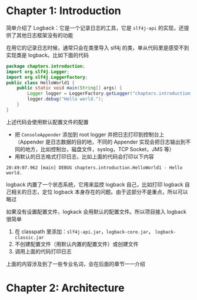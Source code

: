
# Chapter 1: Introduction

简单介绍了 Logback：它是一个记录日志的工具，它是 `slf4j-api` 的实现，还提供了其他日志框架没有的功能

在用它的记录日志时候，通常只会在类里导入 slf4j 的类，单从代码里是感受不到实现类是 logback。比如下面的代码

```java
package chapters.introduction;
import org.slf4j.Logger; 
import org.slf4j.LoggerFactory; 
public class HelloWorld1 { 
	public static void main(String[] args) {
		Logger logger = LoggerFactory.getLogger(​"chapters.introduction.​HelloWorld1"); 
		logger.debug("Hello world."); 
	}
}
```

上述代码会使用默认配置文件的配置

- 把 `ConsoleAppender` 添加到 root logger 并把日志打印到控制台上（Appender 是日志数据的目的地，不同的 Appender 实现会把日志输出到不同的地方，比如控制台，磁盘文件，syslog，TCP Socket，JMS 等）
- 用默认的日志格式打印日志，比如上面的代码会打印以下内容

```
20:49:07.962 [main] DEBUG chapters.introduction.​HelloWorld1 - Hello world.
```

logback 内置了一个状态系统，它用来监控 logback 自己，比如打印 logback 自己相关的日志，定位 logback 本身存在的问题。由于这部分不是重点，所以可以略过

如果没有设置配置文件，logkack 会用默认的配置文件。所以项目接入 logback 很简单

1. 在 classpath 里添加：`slf4j-api.jar`，`logback-core.jar`， `logback-classic.jar`
2. 不创建配置文件（用默认内置的配置文件）或创建文件
3. 调用上面的代码打印日志

上面的内容涉及到了一些专业名词，会在后面的章节一一介绍


# Chapter 2: Architecture

